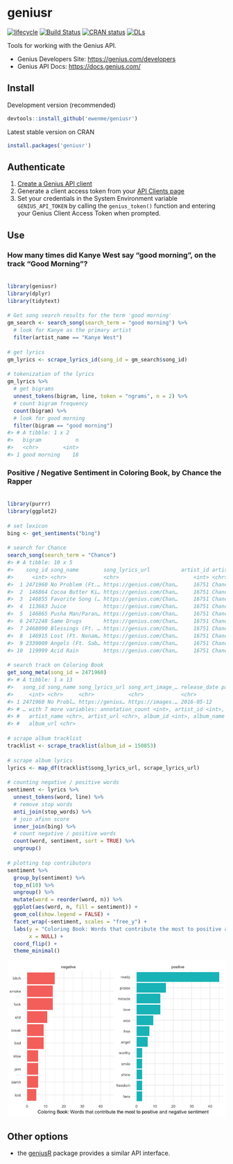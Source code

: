 
# geniusr

[![lifecycle](https://img.shields.io/badge/lifecycle-stable-green.svg)](https://www.tidyverse.org/lifecycle/#stable)
[![Build
Status](https://travis-ci.org/ewenme/geniusr.png)](https://travis-ci.org/ewenme/geniusr)
[![CRAN
status](https://www.r-pkg.org/badges/version/geniusr)](https://cran.r-project.org/package=geniusr)
[![DLs](http://cranlogs.r-pkg.org/badges/geniusr)](http://cran.rstudio.com/web/packages/geniusr/index.html)

Tools for working with the Genius API.

  - Genius Developers Site: <https://genius.com/developers>
  - Genius API Docs: <https://docs.genius.com/>

## Install

Development version (recommended)

``` r
devtools::install_github('ewenme/geniusr')
```

Latest stable version on CRAN

``` r
install.packages('geniusr')
```

## Authenticate

1.  [Create a Genius API client](https://genius.com/api-clients/new)
2.  Generate a client access token from your [API Clients
    page](https://genius.com/api-clients)
3.  Set your credentials in the System Environment variable
    `GENIUS_API_TOKEN` by calling the `genius_token()` function and
    entering your Genius Client Access Token when
prompted.

## Use

### How many times did Kanye West say “good morning”, on the track “Good Morning”?

``` r

library(geniusr)
library(dplyr)
library(tidytext)

# Get song search results for the term 'good morning'
gm_search <- search_song(search_term = "good morning") %>%
  # look for Kanye as the primary artist
  filter(artist_name == "Kanye West")

# get lyrics
gm_lyrics <- scrape_lyrics_id(song_id = gm_search$song_id)

# tokenization of the lyrics
gm_lyrics %>%
  # get bigrams
  unnest_tokens(bigram, line, token = "ngrams", n = 2) %>%
  # count bigram frequency
  count(bigram) %>%
  # look for good morning
  filter(bigram == "good morning")
#> # A tibble: 1 x 2
#>   bigram           n
#>   <chr>        <int>
#> 1 good morning    18
```

### Positive / Negative Sentiment in Coloring Book, by Chance the Rapper

``` r

library(purrr)
library(ggplot2)

# set lexicon
bing <- get_sentiments("bing")

# search for Chance
search_song(search_term = "Chance")
#> # A tibble: 10 x 5
#>    song_id song_name        song_lyrics_url          artist_id artist_name 
#>      <int> <chr>            <chr>                        <int> <chr>       
#>  1 2471960 No Problem (Ft.… https://genius.com/Chan…     16751 Chance the …
#>  2  146864 Cocoa Butter Ki… https://genius.com/Chan…     16751 Chance the …
#>  3  146855 Favorite Song (… https://genius.com/Chan…     16751 Chance the …
#>  4  113663 Juice            https://genius.com/Chan…     16751 Chance the …
#>  5  146865 Pusha Man/Paran… https://genius.com/Chan…     16751 Chance the …
#>  6 2472248 Same Drugs       https://genius.com/Chan…     16751 Chance the …
#>  7 2468090 Blessings (Ft. … https://genius.com/Chan…     16751 Chance the …
#>  8  146915 Lost (Ft. Nonam… https://genius.com/Chan…     16751 Chance the …
#>  9 2339009 Angels (Ft. Sab… https://genius.com/Chan…     16751 Chance the …
#> 10  119999 Acid Rain        https://genius.com/Chan…     16751 Chance the …

# search track on Coloring Book
get_song_meta(song_id = 2471960)
#> # A tibble: 1 x 13
#>   song_id song_name song_lyrics_url song_art_image_… release_date pageviews
#>     <int> <chr>     <chr>           <chr>            <chr>            <int>
#> 1 2471960 No Probl… https://genius… https://images.… 2016-05-12     2297562
#> # … with 7 more variables: annotation_count <int>, artist_id <int>,
#> #   artist_name <chr>, artist_url <chr>, album_id <int>, album_name <chr>,
#> #   album_url <chr>

# scrape album tracklist
tracklist <- scrape_tracklist(album_id = 150853)

# scrape album lyrics
lyrics <- map_df(tracklist$song_lyrics_url, scrape_lyrics_url)

# counting negative / positive words
sentiment <- lyrics %>%
  unnest_tokens(word, line) %>%
  # remove stop words
  anti_join(stop_words) %>%
  # join afinn score
  inner_join(bing) %>%
  # count negative / positive words
  count(word, sentiment, sort = TRUE) %>%
  ungroup()

# plotting top contributors
sentiment %>%
  group_by(sentiment) %>%
  top_n(10) %>%
  ungroup() %>%
  mutate(word = reorder(word, n)) %>%
  ggplot(aes(word, n, fill = sentiment)) +
  geom_col(show.legend = FALSE) +
  facet_wrap(~sentiment, scales = "free_y") +
  labs(y = "Coloring Book: Words that contribute the most to positive and negative sentiment",
       x = NULL) +
  coord_flip() +
  theme_minimal()
```

![](man/figures/README-coloring_sentiment-1.png)<!-- -->

## Other options

  - the [geniusR](https://github.com/JosiahParry/geniusR) package
    provides a similar API interface.
